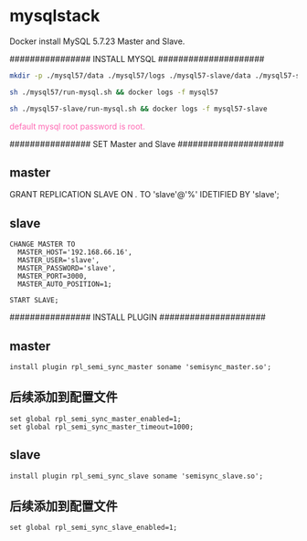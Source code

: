 # mysqlstack

Docker install MySQL 5.7.23 Master and Slave.

################ INSTALL MYSQL #####################
```bash
mkdir -p ./mysql57/data ./mysql57/logs ./mysql57-slave/data ./mysql57-slave/logs

sh ./mysql57/run-mysql.sh && docker logs -f mysql57

sh ./mysql57-slave/run-mysql.sh && docker logs -f mysql57-slave
```

 <font color="Hotpink">default mysql root password is root.</font>

################ SET Master and Slave  #####################

## master
GRANT REPLICATION SLAVE ON *.* TO 'slave'@'%' IDETIFIED BY 'slave';

## slave
```mysql
CHANGE MASTER TO
  MASTER_HOST='192.168.66.16',
  MASTER_USER='slave',
  MASTER_PASSWORD='slave',
  MASTER_PORT=3000,
  MASTER_AUTO_POSITION=1;

START SLAVE;
```

################ INSTALL PLUGIN  #####################

## master
```mysql
install plugin rpl_semi_sync_master soname 'semisync_master.so';
```
## 后续添加到配置文件
```mysql
set global rpl_semi_sync_master_enabled=1;
set global rpl_semi_sync_master_timeout=1000;
```
## slave
```mysql
install plugin rpl_semi_sync_slave soname 'semisync_slave.so';
```
## 后续添加到配置文件
```mysql
set global rpl_semi_sync_slave_enabled=1;
```

